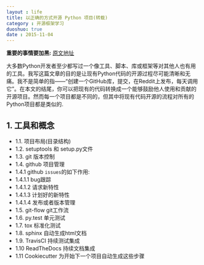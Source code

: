```yaml
---
layout : life
title: 以正确的方式开源 Python 项目(转载)
category : 开源框架学习
duoshuo: true
date : 2015-11-04
---
```


**重要的事情要加黑:** [原文地址][0]

<!-- more -->

大多数Python开发者至少都写过一个像工具、脚本、库或框架等对其他人也有用的工具。我写这篇文章的目的是让现有Python代码的开源过程尽可能清晰和无痛。我不是简单的指——“创建一个GitHub库，提交，在Reddit上发布，每天调用它”。在本文的结尾，你可以把现有的代码转换成一个能够鼓励他人使用和贡献的开源项目。然而每一个项目都是不同的，但其中将现有代码开源的流程对所有的Python项目都是类似的.

## 1. 工具和概念

+ 1.1. 项目布局(目录结构)
+ 1.2. setuptools 和 setup.py文件
+ 1.3. git 版本控制
+ 1.4. github 项目管理
 + 1.4.1 github `issues`的如下作用:
  + 1.4.1.1 bug跟踪
  + 1.4.1.2 请求新特性
  + 1.4.1.3 计划好的新特性
  + 1.4.1.4 发布或者版本管理
+ 1.5. git-flow git工作流
+ 1.6. py.test 单元测试
+ 1.7. tox 标准化测试
+ 1.8. sphinx 自动生成html文档
+ 1.9. TravisCI 持续测试集成
+ 1.10 ReadTheDocs 持续文档集成
+ 1.11 Cookiecutter  为开始下一个项目自动生成这些步骤


[0]: http://www.oschina.net/translate/open-sourcing-a-python-project-the-right-way?print
